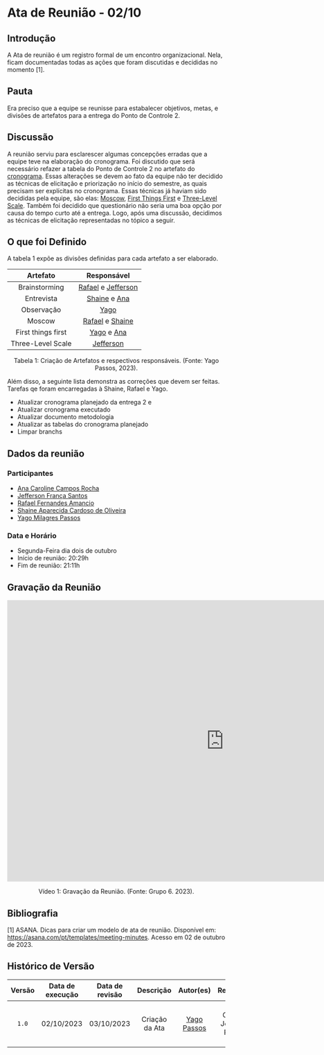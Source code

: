 # Ata de Reunião - 02/10

## Introdução
A Ata de reunião é um registro formal de um encontro organizacional. Nela, ficam documentadas todas as ações que foram discutidas e decididas no momento [1]. 

## Pauta
Era preciso que a equipe se reunisse para estabalecer objetivos, metas, e divisões de artefatos para a entrega do Ponto de Controle 2.

## Discussão
A reunião serviu para esclarescer algumas concepções erradas que a equipe teve na elaboração do cronograma. Foi discutido que será necessário refazer a tabela do Ponto de Controle 2 no artefato do [cronograma](/docs/planejamento/cronograma.md). Essas alterações se devem ao fato da equipe não ter decidido as técnicas de elicitação e priorização no início do semestre, as quais precisam ser explícitas no cronograma. Essas técnicas já haviam sido decididas pela equipe, são elas: [Moscow](), [First Things First]() e [Three-Level Scale](). Também foi decidido que questionário não seria uma boa opção por causa do tempo curto até a entrega. Logo, após uma discussão, decidimos as técnicas de elicitação representadas no tópico a seguir. 

## O que foi Definido
A tabela 1 expõe as divisões definidas para cada artefato a ser elaborado.

| Artefato  | Responsável |
| :-------: |  :-------: |
|  Brainstorming | [Rafael](https://github.com/Rafael-gc) e [Jefferson](https://github.com/Frans6) |
| Entrevista | [Shaine](https://github.com/shaineOliveira) e [Ana](https://github.com/anaaroch) |
|  Observação | [Yago](https://github.com/yagompassos) | 
|   Moscow   | [Rafael](https://github.com/Rafael-gc) e [Shaine](https://github.com/shaineOliveira) | 
| First things first | [Yago](https://github.com/yagompassos) e [Ana](https://github.com/anaaroch) |
| Three-Level Scale | [Jefferson](https://github.com/Frans6) | 

<div style="text-align: center">
<p> Tabela 1: Criação de Artefatos e respectivos responsáveis. (Fonte: Yago Passos, 2023).</p>
</div>

Além disso, a seguinte lista demonstra as correções que devem ser feitas. Tarefas qe foram encarregadas à Shaine, Rafael e Yago.

- Atualizar cronograma planejado da entrega 2 e
- Atualizar cronograma executado
- Atualizar documento metodologia
- Atualizar as tabelas do cronograma planejado
- Limpar branchs

## Dados da reunião
### Participantes
- [Ana Caroline Campos Rocha](https://github.com/anaaroch)
- [Jefferson França Santos](https://github.com/Frans6)
- [Rafael Fernandes Amancio](https://github.com/Rafael-gc)
- [Shaine Aparecida Cardoso de Oliveira](https://github.com/shaineOliveira)
- [Yago Milagres Passos](https://github.com/yagompassos)

### Data e Horário
- Segunda-Feira dia dois de outubro
- Início de reunião: 20:29h
- Fim de reunião: 21:11h

## Gravação da Reunião

<iframe width="1000vw" height="650vh" src="https://www.youtube.com/embed/Vmhu8fMmJvw" title="Reunião 1" frameborder="0" allow="accelerometer; autoplay; clipboard-write; encrypted-media; gyroscope; picture-in-picture" allowfullscreen=""></iframe>

<div style="text-align: center">
<p> Vídeo 1: Gravação da Reunião. (Fonte: Grupo 6. 2023).</p>
</div>

## Bibliografia

[1] ASANA. Dicas para criar um modelo de ata de reunião. Disponível em: https://asana.com/pt/templates/meeting-minutes. Acesso em 02 de outubro de 2023.

## Histórico de Versão

| Versão | Data de execução | Data de revisão |             Descrição             |                      Autor(es)                       |                     Revisor(es)                      |
| :----: | :--------------: | :-------------: | :-------------------------------: | :--------------------------------------------------: | :--------------------------------------------------: |
| `1.0`  |    02/10/2023    |   03/10/2023    | Criação da Ata |   [Yago Passos](https://github.com/yagompassos)    | Ana Caroline, Jefferson, Rafael e Shaíne |
